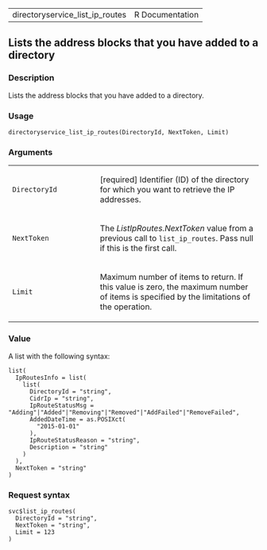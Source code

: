 <table style="width: 100%;">
<tbody>
<tr class="odd">
<td>directoryservice_list_ip_routes</td>
<td style="text-align: right;">R Documentation</td>
</tr>
</tbody>
</table>

## Lists the address blocks that you have added to a directory

### Description

Lists the address blocks that you have added to a directory.

### Usage

    directoryservice_list_ip_routes(DirectoryId, NextToken, Limit)

### Arguments

<table>
<colgroup>
<col style="width: 35%" />
<col style="width: 65%" />
</colgroup>
<tbody>
<tr class="odd">
<td><code
id="directoryservice_list_ip_routes_:_DirectoryId">DirectoryId</code></td>
<td><p>[required] Identifier (ID) of the directory for which you want to
retrieve the IP addresses.</p></td>
</tr>
<tr class="even">
<td><code
id="directoryservice_list_ip_routes_:_NextToken">NextToken</code></td>
<td><p>The <em>ListIpRoutes.NextToken</em> value from a previous call to
<code>list_ip_routes</code>. Pass null if this is the first
call.</p></td>
</tr>
<tr class="odd">
<td><code id="directoryservice_list_ip_routes_:_Limit">Limit</code></td>
<td><p>Maximum number of items to return. If this value is zero, the
maximum number of items is specified by the limitations of the
operation.</p></td>
</tr>
</tbody>
</table>

### Value

A list with the following syntax:

    list(
      IpRoutesInfo = list(
        list(
          DirectoryId = "string",
          CidrIp = "string",
          IpRouteStatusMsg = "Adding"|"Added"|"Removing"|"Removed"|"AddFailed"|"RemoveFailed",
          AddedDateTime = as.POSIXct(
            "2015-01-01"
          ),
          IpRouteStatusReason = "string",
          Description = "string"
        )
      ),
      NextToken = "string"
    )

### Request syntax

    svc$list_ip_routes(
      DirectoryId = "string",
      NextToken = "string",
      Limit = 123
    )
